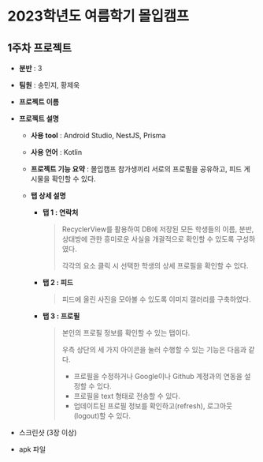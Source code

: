 # 2023학년도 여름학기 몰입캠프
## 1주차 프로젝트
- **분반** : 3
- **팀원** : 송민지, 황제욱
- **프로젝트 이름**
- **프로젝트 설명**

  - **사용 tool** : Android Studio, NestJS, Prisma
 
  
  - **사용 언어** : Kotlin
 
    
  - **프로젝트 기능 요약** : 몰입캠프 참가생끼리 서로의 프로필을 공유하고, 피드 게시물을 확인할 수 있다.
 
    
  - **탭 상세 설명**
 
    
      - **탭 1 : 연락처**
    

        > RecyclerView를 활용하여 DB에 저장된 모든 학생들의 이름, 분반, 상대방에 관한 흥미로운 사실을 개괄적으로 확인할 수 있도록 구성하였다.
        >
        > 각각의 요소 클릭 시 선택한 학생의 상세 프로필을 확인할 수 있다.
  

    - **탭 2 : 피드**
    

      > 피드에 올린 사진을 모아볼 수 있도록 이미지 갤러리를 구축하였다.
 


    - **탭 3 : 프로필**
 

      > 본인의 프로필 정보를 확인할 수 있는 탭이다.
      >
      >
      > 우측 상단의 세 가지 아이콘을 눌러 수행할 수 있는 기능은 다음과 같다.
      > - 프로필을 수정하거나 Google이나 Github 계정과의 연동을 설정할 수 있다.
      > - 프로필을 text 형태로 전송할 수 있다.
      > - 업데이트된 프로필 정보를 확인하고(refresh), 로그아웃(logout)할 수 있다.
- 스크린샷 (3장 이상)
- apk 파일
